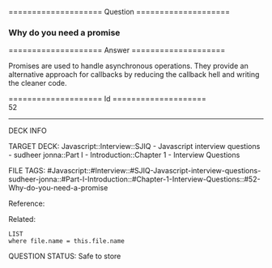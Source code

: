 ==================== Question ====================  

### Why do you need a promise  

==================== Answer ====================  

Promises are used to handle asynchronous operations. They provide an alternative approach for callbacks by reducing the callback hell and writing the cleaner code.

==================== Id ====================  
52

---

DECK INFO

TARGET DECK: Javascript::Interview::SJIQ - Javascript interview questions - sudheer jonna::Part I - Introduction::Chapter 1 - Interview Questions

FILE TAGS: #Javascript::#Interview::#SJIQ-Javascript-interview-questions-sudheer-jonna::#Part-I-Introduction::#Chapter-1-Interview-Questions::#52-Why-do-you-need-a-promise

Reference:

Related:

```dataview
LIST
where file.name = this.file.name
```

QUESTION STATUS: Safe to store
